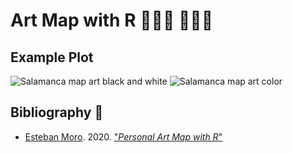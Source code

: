 # Art Map with R 👩🏻‍🎨 🧑🏻‍🎨

## Example Plot
![Salamanca map art black and white](plots/salamanca_500_white_black.png "Salamanca map art black and white")
![Salamanca map art color](plots/salamanca_500_colors.png "Salamanca map art colors")
## Bibliography 📘
- [Esteban Moro](https://github.com/emoro). 2020. ["*Personal Art Map with R*"](http://estebanmoro.org/post/2020-10-19-personal-art-map-with-r/)